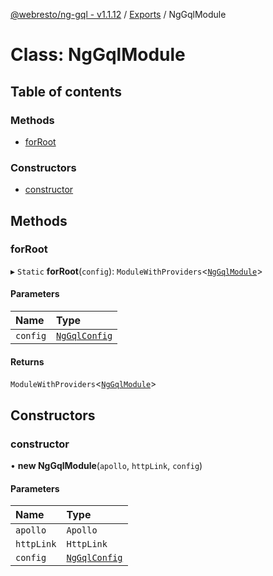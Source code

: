 [@webresto/ng-gql - v1.1.12](../README.md) / [Exports](../modules.md) / NgGqlModule

# Class: NgGqlModule

## Table of contents

### Methods

- [forRoot](NgGqlModule.md#forroot)

### Constructors

- [constructor](NgGqlModule.md#constructor)

## Methods

### forRoot

▸ `Static` **forRoot**(`config`): `ModuleWithProviders`<[`NgGqlModule`](NgGqlModule.md)\>

#### Parameters

| Name | Type |
| :------ | :------ |
| `config` | [`NgGqlConfig`](../interfaces/NgGqlConfig.md) |

#### Returns

`ModuleWithProviders`<[`NgGqlModule`](NgGqlModule.md)\>

## Constructors

### constructor

• **new NgGqlModule**(`apollo`, `httpLink`, `config`)

#### Parameters

| Name | Type |
| :------ | :------ |
| `apollo` | `Apollo` |
| `httpLink` | `HttpLink` |
| `config` | [`NgGqlConfig`](../interfaces/NgGqlConfig.md) |
